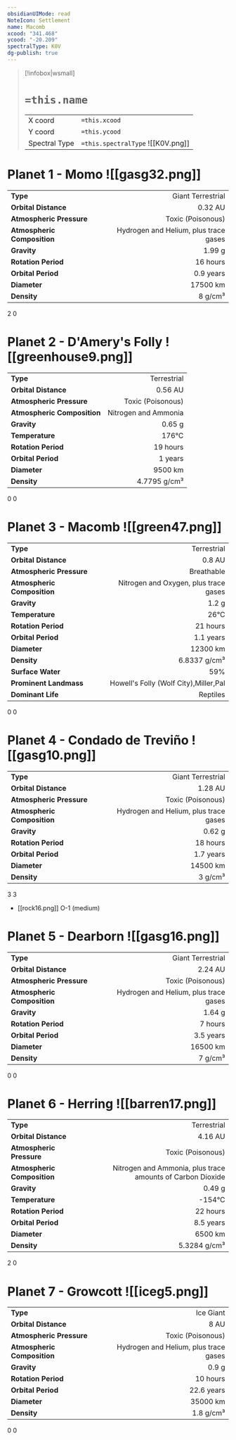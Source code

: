 ```yaml
---
obsidianUIMode: read
NoteIcon: Settlement
name: Macomb
xcood: "341.468"
ycood: "-20.209"
spectralType: K0V
dg-publish: true
---
```

> [!infobox|wsmall]
> # `=this.name`
> | | |
> | - | - |
> | X coord | `=this.xcood` |
> | Y coord| `=this.ycood` |
> | Spectral Type | `=this.spectralType` ![[K0V.png]] |

# Planet 1 - Momo ![[gasg32.png]]
|                             |                           |
| --------------------------- | -------------------------:|
| **Type**                    |             Giant Terrestrial |
| **Orbital Distance**        |   0.32 AU |
| **Atmospheric Pressure**    |       Toxic (Poisonous) |
| **Atmospheric Composition** |      Hydrogen and Helium, plus trace gases |
| **Gravity**                 |        1.99 g |
| **Rotation Period**         |  16 hours |
| **Orbital Period** | 0.9 years |
| **Diameter**                |      17500 km | 
| **Density**                 |    8 g/cm³ |



2
0



# Planet 2 - D'Amery's Folly ![[greenhouse9.png]]
|                             |                           |
| --------------------------- | -------------------------:|
| **Type**                    |             Terrestrial |
| **Orbital Distance**        |   0.56 AU |
| **Atmospheric Pressure**    |       Toxic (Poisonous) |
| **Atmospheric Composition** |      Nitrogen and Ammonia |
| **Gravity**                 |        0.65 g |
| **Temperature**             |    176°C |
| **Rotation Period**         |  19 hours |
| **Orbital Period** | 1 years |
| **Diameter**                |      9500 km | 
| **Density**                 |    4.7795 g/cm³ |



0
0



# Planet 3 - Macomb ![[green47.png]]
|                             |                           |
| --------------------------- | -------------------------:|
| **Type**                    |             Terrestrial |
| **Orbital Distance**        |   0.8 AU |
| **Atmospheric Pressure**    |       Breathable |
| **Atmospheric Composition** |      Nitrogen and Oxygen, plus trace gases |
| **Gravity**                 |        1.2 g |
| **Temperature**             |    26°C |
| **Rotation Period**         |  21 hours |
| **Orbital Period** | 1.1 years |
| **Diameter**                |      12300 km | 
| **Density**                 |    6.8337 g/cm³ |
| **Surface Water**           |           59% | 
| **Prominent Landmass**      |         Howell's Folly (Wolf City),Miller,Pal | 
| **Dominant Life**           |         Reptiles |



0
0



# Planet 4 - Condado de Treviño ![[gasg10.png]]
|                             |                           |
| --------------------------- | -------------------------:|
| **Type**                    |             Giant Terrestrial |
| **Orbital Distance**        |   1.28 AU |
| **Atmospheric Pressure**    |       Toxic (Poisonous) |
| **Atmospheric Composition** |      Hydrogen and Helium, plus trace gases |
| **Gravity**                 |        0.62 g |
| **Rotation Period**         |  18 hours |
| **Orbital Period** | 1.7 years |
| **Diameter**                |      14500 km | 
| **Density**                 |    3 g/cm³ |



3
3

- [[rock16.png]] O-1 (medium)

# Planet 5 - Dearborn ![[gasg16.png]]
|                             |                           |
| --------------------------- | -------------------------:|
| **Type**                    |             Giant Terrestrial |
| **Orbital Distance**        |   2.24 AU |
| **Atmospheric Pressure**    |       Toxic (Poisonous) |
| **Atmospheric Composition** |      Hydrogen and Helium, plus trace gases |
| **Gravity**                 |        1.64 g |
| **Rotation Period**         |  7 hours |
| **Orbital Period** | 3.5 years |
| **Diameter**                |      16500 km | 
| **Density**                 |    7 g/cm³ |



0
0



# Planet 6 - Herring ![[barren17.png]]
|                             |                           |
| --------------------------- | -------------------------:|
| **Type**                    |             Terrestrial |
| **Orbital Distance**        |   4.16 AU |
| **Atmospheric Pressure**    |       Toxic (Poisonous) |
| **Atmospheric Composition** |      Nitrogen and Ammonia, plus trace amounts of Carbon Dioxide |
| **Gravity**                 |        0.49 g |
| **Temperature**             |    -154°C |
| **Rotation Period**         |  22 hours |
| **Orbital Period** | 8.5 years |
| **Diameter**                |      6500 km | 
| **Density**                 |    5.3284 g/cm³ |



2
0



# Planet 7 - Growcott ![[iceg5.png]]
|                             |                           |
| --------------------------- | -------------------------:|
| **Type**                    |             Ice Giant |
| **Orbital Distance**        |   8 AU |
| **Atmospheric Pressure**    |       Toxic (Poisonous) |
| **Atmospheric Composition** |      Hydrogen and Helium, plus trace gases |
| **Gravity**                 |        0.9 g |
| **Rotation Period**         |  10 hours |
| **Orbital Period** | 22.6 years |
| **Diameter**                |      35000 km | 
| **Density**                 |    1.8 g/cm³ |



0
0



